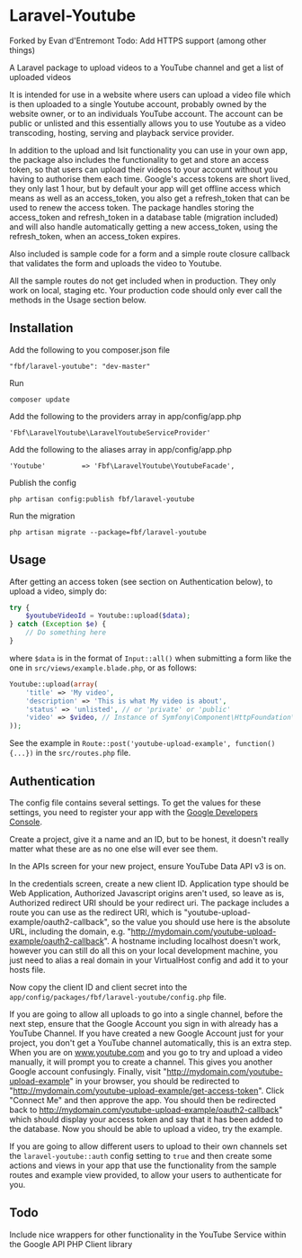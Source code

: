 Laravel-Youtube
===============

Forked by Evan d'Entremont
Todo: Add HTTPS support (among other things)



A Laravel package to upload videos to a YouTube channel and get a list of uploaded videos

It is intended for use in a website where users can upload a video file which is then uploaded to a single Youtube
account, probably owned by the website owner, or to an individuals YouTube account. The account can be public or
unlisted and this essentially allows you to use Youtube as a video transcoding, hosting, serving and playback service
provider.

In addition to the upload and lsit functionality you can use in your own app, the package also includes the functionality
to get and store an access token, so that users can upload their videos to your account without you having to authorise
them each time. Google's access tokens are short lived, they only last 1 hour, but by default your app will get offline
access which means as well as an access_token, you also get a refresh_token that can be used to renew the access token.
The package handles storing the access_token and refresh_token in a database table (migration included) and will also
handle automatically getting a new access_token, using the refresh_token, when an access_token expires.

Also included is sample code for a form and a simple route closure callback that validates the form and uploads the
video to Youtube.

All the sample routes do not get included when in production. They only work on local, staging etc. Your production code
should only ever call the methods in the Usage section below.

## Installation

Add the following to you composer.json file

    "fbf/laravel-youtube": "dev-master"

Run

    composer update

Add the following to the providers array in app/config/app.php

    'Fbf\LaravelYoutube\LaravelYoutubeServiceProvider'

Add the following to the aliases array in app/config/app.php

    'Youtube'         => 'Fbf\LaravelYoutube\YoutubeFacade',

Publish the config

    php artisan config:publish fbf/laravel-youtube

Run the migration

    php artisan migrate --package=fbf/laravel-youtube

## Usage

After getting an access token (see section on Authentication below), to upload a video, simply do:

```php
try {
    $youtubeVideoId = Youtube::upload($data);
} catch (Exception $e) {
    // Do something here
}
```

where `$data` is in the format of `Input::all()` when submitting a form like the one in `src/views/example.blade.php`,
or as follows:

```php
Youtube::upload(array(
    'title' => 'My video',
    'description' => 'This is what My video is about',
    'status' => 'unlisted', // or 'private' or 'public'
    'video' => $video, // Instance of Symfony\Component\HttpFoundation\File\UploadedFile see http://laravel.com/docs/requests#files
));
```

See the example in `Route::post('youtube-upload-example', function() {...})` in the `src/routes.php` file.

## Authentication

The config file contains several settings. To get the values for these settings, you need to register your app with the
<a href="https://cloud.google.com/console">Google Developers Console</a>.

Create a project, give it a name and an ID, but to be honest, it doesn't really matter what these are as no one else
will ever see them.

In the APIs screen for your new project, ensure YouTube Data API v3 is on.

In the credentials screen, create a new client ID. Application type should be Web Application, Authorized Javascript
origins aren't used, so leave as is, Authorized redirect URI should be your redirect uri. The package includes a route
you can use as the redirect URI, which is "youtube-upload-example/oauth2-callback", so the value you should use here is
the absolute URL, including the domain, e.g. "http://mydomain.com/youtube-upload-example/oauth2-callback". A hostname
including localhost doesn't work, however you can still do all this on your local development machine, you just need to
alias a real domain in your VirtualHost config and add it to your hosts file.

Now copy the client ID and client secret into the `app/config/packages/fbf/laravel-youtube/config.php` file.

If you are going to allow all uploads to go into a single channel, before the next step, ensure that the Google Account
you sign in with already has a YouTube Channel. If you have created a new Google Account just for your project, you
don't get a YouTube channel automatically, this is an extra step. When you are on www.youtube.com and you go to try and
upload a video manually, it will prompt you to create a channel. This gives you another Google account confusingly.
Finally, visit "http://mydomain.com/youtube-upload-example" in your browser, you should be redirected to
"http://mydomain.com/youtube-upload-example/get-access-token". Click "Connect Me" and then approve the app. You should
then be redirected back to http://mydomain.com/youtube-upload-example/oauth2-callback" which should display your access
token and say that it has been added to the database. Now you should be able to upload a video, try the example.

If you are going to allow different users to upload to their own channels set the `laravel-youtube::auth` config setting
to `true` and then create some actions and views in your app that use the functionality from the sample routes and
example view provided, to allow your users to authenticate for you.

## Todo

Include nice wrappers for other functionality in the YouTube Service within the Google API PHP Client library
